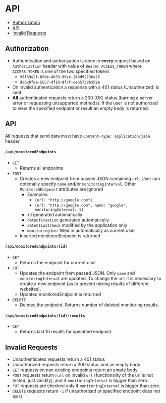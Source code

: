 # API
- [Authorization](#authorization)
- [API](#api)
- [Invalid Requests](#invalid-requests)
##
## Authorization
- Authentication and authorization is done in **every** request based on `Authorization` header with value of `Bearer ACCESS_TOKEN` where `ACCESS_TOKEN` is one of the two specified tokens
    - `93f39e2f-80de-4033-99ee-249d92736a25`
    - `dcb20f8a-5657-4f1b-9f7f-ce65739b359e`
- On invalid authentication a response with a 401 status (Unauthorized) is sent.
- **All** authenticated requests return a 200 (OK) status (barring a server error or requesting unsupported methods). If the user is not authorized to view the specified endpoint or result an empty body is returned.
##
## API
All requests that send data must have `Content-Type: application/json` header
#### `/api/monitoredEndpoints`	
- `GET`
    - Returns all endpoints
- `POST`
    - Creates a new endpoint from passed JSON containing `url`. User can optionally specify `name` and/or `monitoringInterval`. Other `MonitoredEndpoint` attributes are ignored
        - Examples:
            - `{url: "http://google.com"}`
            - `{url: "http://google.com", name: "google", monitoringInterval: 1}`
       - `id` generated automatically
        - `dateOfCreation` generated automatically
        - `dateOfLastCheck` modified by the application only
        - `monitoringUser` filled in automatically as current user
    - Inserted monitoredEndpoint is returned

#### `/api/monitoredEndpoints/{id}`
- `GET`
    - Returns the endpoint for current user
- `PUT`
    - Updates the endpoint from passed JSON. Only `name` and `monitoringInterval` are updated. To change the `url` it is necessary to create a new endpoint (as to prevent mixing results of different websites).
    - Updated monitoredEndpoint is returned
- `DELETE`
    - Deletes the endpoint. Returns number of deleted monitoring results. 

#### `/api/monitoredEndpoints/{id}/results`
- `GET`
    - Returns last 10 results for specified endpoint. 

##
## Invalid Requests
- Unauthenticated requests return a 401 status
- Unauthorized requests return a 200 status and an empty body
- `GET` requests on non existing endpoints return an empty body
- `POST` requests return `null` on invalid `url` (functionality of the url is not tested, just validity), and if `monitoringInterval` is bigger than zero.
- `PUT` requests are checked only if `monitoringInterval` is bigger than zero.
- `DELETE` requests return `-1` if unauthorized or specified endpoint does not exist